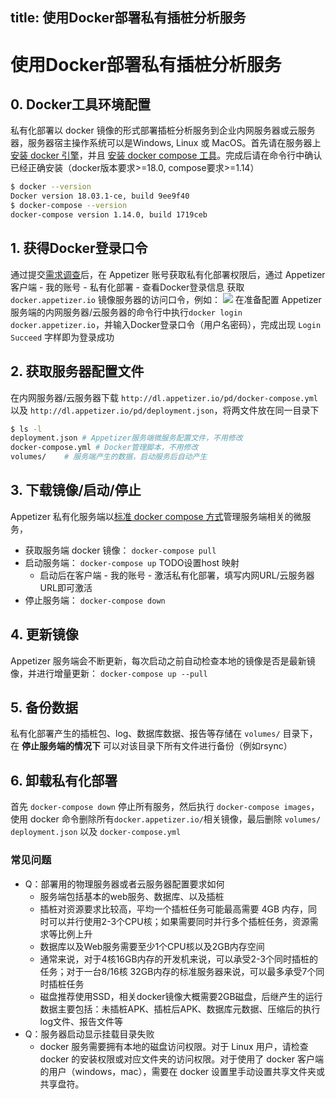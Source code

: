 title: 使用Docker部署私有插桩分析服务
---
# 使用Docker部署私有插桩分析服务

## 0. Docker工具环境配置
私有化部署以 docker 镜像的形式部署插桩分析服务到企业内网服务器或云服务器，服务器宿主操作系统可以是Windows, Linux 或 MacOS。首先请在服务器上[安装 docker 引擎](http://docs.docker-cn.com/engine/installation/)，并且 [安装 docker compose 工具](http://docs.docker-cn.com/compose/install/)。完成后请在命令行中确认已经正确安装（docker版本要求>=18.0, compose要求>=1.14）

```bash
$ docker --version
Docker version 18.03.1-ce, build 9ee9f40
$ docker-compose --version
docker-compose version 1.14.0, build 1719ceb
```

## 1. 获得Docker登录口令
通过提交[需求调查](private-deployment.html)后，在 Appetizer 账号获取私有化部署权限后，通过 Appetizer 客户端 - 我的账号 - 私有化部署 - 查看Docker登录信息 获取 `docker.appetizer.io` 镜像服务器的访问口令，例如：
![](pd-docker-login.png)
在准备配置 Appetizer 服务端的内网服务器/云服务器的命令行中执行`docker login docker.appetizer.io`，并输入Docker登录口令（用户名密码），完成出现 `Login Succeed` 字样即为登录成功

## 2. 获取服务器配置文件
在内网服务器/云服务器下载 `http://dl.appetizer.io/pd/docker-compose.yml` 以及  `http://dl.appetizer.io/pd/deployment.json`，将两文件放在同一目录下
```bash
$ ls -l
deployment.json # Appetizer服务端微服务配置文件，不用修改
docker-compose.yml # Docker管理脚本，不用修改
volumes/    # 服务端产生的数据，启动服务后自动产生
```

## 3. 下载镜像/启动/停止
Appetizer 私有化服务端以[标准 docker compose 方式](http://docs.docker-cn.com/compose/reference/overview/#command-options-overview-and-help)管理服务端相关的微服务，
* 获取服务端 docker 镜像： `docker-compose pull`
* 启动服务端： `docker-compose up` TODO设置host 映射
  * 启动后在客户端 - 我的账号 - 激活私有化部署，填写内网URL/云服务器URL即可激活
* 停止服务端： `docker-compose down` 

## 4. 更新镜像
Appetizer 服务端会不断更新，每次启动之前自动检查本地的镜像是否是最新镜像，并进行增量更新： `docker-compose up --pull`

## 5. 备份数据
私有化部署产生的插桩包、log、数据库数据、报告等存储在 `volumes/` 目录下，在 **停止服务端的情况下** 可以对该目录下所有文件进行备份（例如rsync）

## 6. 卸载私有化部署
首先 `docker-compose down` 停止所有服务，然后执行 `docker-compose images`，使用 docker 命令删除所有`docker.appetizer.io/`相关镜像，最后删除 `volumes/` `deployment.json` 以及 `docker-compose.yml`

### 常见问题
* Q：部署用的物理服务器或者云服务器配置要求如何
  * 服务端包括基本的web服务、数据库、以及插桩
  * 插桩对资源要求比较高，平均一个插桩任务可能最高需要 4GB 内存，同时可以并行使用2-3个CPU核；如果需要同时并行多个插桩任务，资源需求等比例上升
  * 数据库以及Web服务需要至少1个CPU核以及2GB内存空间
  * 通常来说，对于4核16GB内存的开发机来说，可以承受2-3个同时插桩的任务；对于一台8/16核 32GB内存的标准服务器来说，可以最多承受7个同时插桩任务
  * 磁盘推荐使用SSD，相关docker镜像大概需要2GB磁盘，后继产生的运行数据主要包括：未插桩APK、插桩后APK、数据库元数据、压缩后的执行log文件、报告文件等
* Q：服务器启动显示挂载目录失败
  * docker 服务需要拥有本地的磁盘访问权限。对于 Linux 用户，请检查 docker 的安装权限或对应文件夹的访问权限。对于使用了 docker 客户端的用户（windows，mac），需要在 docker 设置里手动设置共享文件夹或共享盘符。
